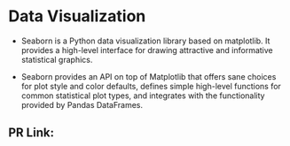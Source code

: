 # Data Visualization 

* Seaborn is a Python data visualization library based on matplotlib. It provides a high-level interface for drawing attractive and informative statistical graphics.

* Seaborn provides an API on top of Matplotlib that offers sane choices for plot style and color defaults, defines simple high-level functions for common statistical plot types, and integrates with the functionality provided by Pandas DataFrames.

## PR Link:

